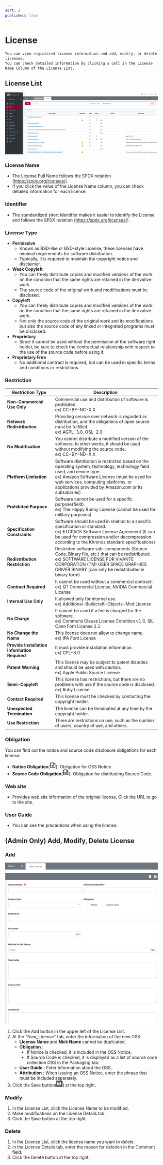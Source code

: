 ```yaml
---
sort: 2
published: true
---
```

# License
```note
You can view registered license information and add, modify, or delete licenses.
You can check detailed information by clicking a cell in the License Name Column of the License List.
```
## License List
![LicenseList](images/3_lic_list.png)

### License Name
- The License Full Name follows the SPDX notation (<https://spdx.org/licenses/>).
- If you click the value of the License Name column, you can check detailed information for each license.

### Identifier
- The standardized short identifier makes it easier to identify the License and follows the SPDX notation (<https://spdx.org/licenses/>).

### License Type
- **Permissive**
    - Known as BSD-like or BSD-style License, these licenses have minimal requirements for software distribution.
    - Typically, it is required to maintain the copyright notice and disclaimer.
- **Weak Copyleft**
    - You can freely distribute copies and modified versions of the work on the condition that the same rights are retained in the derivative work. 
    - The source code of the original work and modifications must be disclosed.
- **Copyleft**
    - You can freely distribute copies and modified versions of the work on the condition that the same rights are retained in the derivative work. 
    - Not only the source code of the original work and its modifications but also the source code of any linked or integrated programs must be disclosed.
- **Proprietary**
    - Since it cannot be used without the permission of the software right holder, be sure to check the contractual relationship with respect to the use of the source code before using it.
- **Proprietary Free**
    - No additional contract is required, but can be used in specific terms and conditions or restrictions.

### Restriction

|**Restriction Type**|**Description**|
|-----|---|
|**Non-Commercial Use Only**|Commercial use and distribution of software is prohibited. <br> ex) CC-BY-NC-X.X|
|**Network Redistribution**|Providing service over network is regarded as distribution, and the obligations of open source must be fulfilled. <br> ex) AGPL-3.0, OSL-2.0|
|**No Modification**|You cannot distribute a modified version of the software. In other words, it should be used without modifying the source code. <br> ex) CC-BY-ND-X.X|
|**Platform Limitation**|Software distribution is restricted based on the operating system, technology, technology field used, and device type. <br> ex) Amazon Software License (must be used for web services, computing platforms, or applications provided by Amazon.com or its subsidiaries)|
|**Prohibited Purpose**|Software cannot be used for a specific purpose(field). <br> ex) The Happy Bunny License (cannot be used for military purposes)|
|**Specification Constraints**|Software should be used in relation to a specific specification or standard. <br> ex) ETCPACK Software License Agreement (It can be used for compression and/or decompression according to the Khronos standard specifications) |
|**Redistribution Restriction**|Restricted software sub-components (Source Code, Binary file, etc.) that can be redistributed. <br> ex) SOFTWARE LICENSE FOR VIVANTE CORPORATION (TM) USER SPACE GRAPHICS DRIVER BINARY (can only be redistributed in binary form)|
|**Contract Required**|It cannot be used without a commercial contract. <br>ex) QT Commercial License, NVIDIA Commercial License|
|**Internal Use Only**|It allowed only for internal use. <br> ex) Additional-Buildcraft-Objects-Mod License|
|**No Charge**|It cannot be used if a fee is charged for the software. <br> ex) Commons Clause License Condition v1.0, SIL Open Font License 1.1|
|**No Change the Name**|This license does not allow to change name. <br> ex) IPA Font License|
|**Provide Installation Information Required**|It must provide installation information. <br> ex) GPL-3.0|
|**Patent Warning**|This license may be subject to patent disputes and should be used with caution. <br> ex) Apple Public Source License|
|**Semi-Copyleft**|This license has restrictions, but there are no problems with use if the source code is disclosed. <br> ex) Ruby License|
|**Contact Required**|This license must be checked by contacting the copyright holder.|
|**Unexpected Termination**|The license can be terminated at any time by the copyright holder.|
|**Use Restriction**|There are restrictions on use, such as the number of users, country of use, and others.|

### Obligation
You can find out the notice and source code disclosure obligations for each license.
- **Notice Obligation**(<img src="images/6_self_check_notice_icon.PNG" width="20" height="20" />): Obligation for OSS Notice
- **Source Code Obligation**(<img src="images/6_self_check_src_icon.PNG" width="20" height="20" />): Obligation for distributing Source Code.

### Web site
- Provides web site information of the original license. Click the URL to go to the site.

### User Guide
- You can see the precautions when using the license.

## (Admin Only) Add, Modify, Delete License
### Add
![NEW_OSS](images/3_lic_add.PNG)
1. Click the Add button in the upper left of the License List.
2. At the "New_License" tab, enter the information of the new OSS.
    - **License Name** and **Nick Name** cannot be duplicated.
    - **Obligation** :
        - If Notice is checked, it is included in the OSS Notice.
        - If Source Code is checked, it is displayed as a list of source code collection OSS in the Packaging tab.
    - **User Guide** : Enter information about the OSS.
    - **Attribution** : When issuing an OSS Notice, enter the phrase that must be included separately.
3. Click the Save button(<img src="images/save_button.PNG" width="20" height="20" />) at the top right.

### Modify
1. In the License List, click the License Name to be modified.
2. Make modifications on the License Details tab.
3. Click the Save button at the top right.

### Delete
1. In the License List, click the license name you want to delete.
2. In the License Details tab, enter the reason for deletion in the Comment field.
3. Click the Delete button at the top right.
